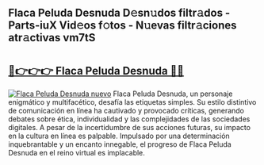 ## Flaca Peluda Desnuda D𝚎sn𝚞dos filtr𝚊dos - Parts-iuX Vid𝚎os f𝚘tos - N𝚞evas filtr𝚊ciones atr𝚊ctivas vm7tS

# <h2><a href="http://mbcvk9g.tromn.icu/?c=Flaca+Peluda+Desnuda">🔗👉👉👉 Flaca Peluda Desnuda 🔗🔗</a></h2>

[![Flaca Peluda Desnuda nuevo](https://i.imgur.com/pEAQMta.gif)](http://mbcvk9g.tromn.icu/?c=Flaca+Peluda+Desnuda)
Flaca Peluda Desnuda, un personaje enigmático y multifacético, desafía las etiquetas simples. Su estilo distintivo de comunicación en línea ha cautivado y provocado críticas, generando debates sobre ética, individualidad y las complejidades de las sociedades digitales. A pesar de la incertidumbre de sus acciones futuras, su impacto en la cultura en línea es palpable. Impulsado por una determinación inquebrantable y un encanto innegable, el progreso de Flaca Peluda Desnuda en el reino virtual es implacable.
